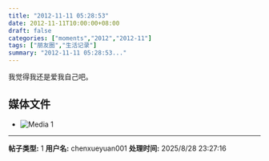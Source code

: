 ```yaml
---
title: "2012-11-11 05:28:53"
date: 2012-11-11T10:00:00+08:00
draft: false
categories: ["moments","2012","2012-11"]
tags: ["朋友圈","生活记录"]
summary: "2012-11-11 05:28:53..."
---
```


我觉得我还是爱我自己吧。

## 媒体文件

- ![Media 1](/Moments/photos/2012-11-11/201211110528530.jpg)

---

**帖子类型:** 1
**用户名:** chenxueyuan001
**处理时间:** 2025/8/28 23:27:16
